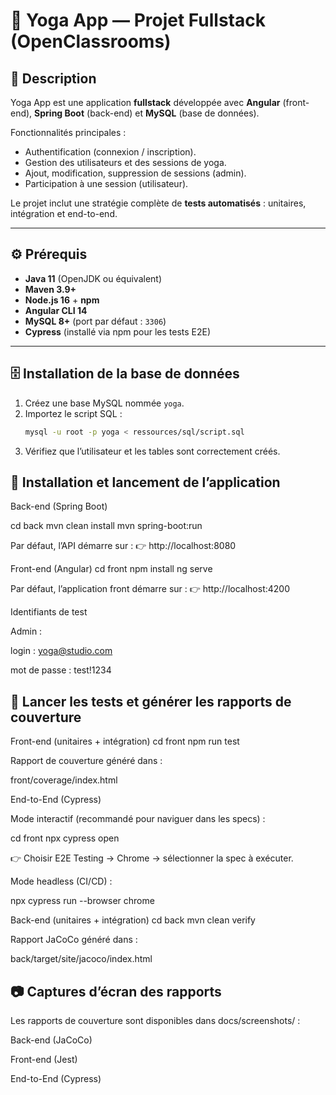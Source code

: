 # 🧘 Yoga App — Projet Fullstack (OpenClassrooms)

## 📌 Description
Yoga App est une application **fullstack** développée avec **Angular** (front-end), **Spring Boot** (back-end) et **MySQL** (base de données).

Fonctionnalités principales :
- Authentification (connexion / inscription).
- Gestion des utilisateurs et des sessions de yoga.
- Ajout, modification, suppression de sessions (admin).
- Participation à une session (utilisateur).

Le projet inclut une stratégie complète de **tests automatisés** : unitaires, intégration et end-to-end.

---

## ⚙️ Prérequis
- **Java 11** (OpenJDK ou équivalent)
- **Maven 3.9+**
- **Node.js 16** + **npm**
- **Angular CLI 14**
- **MySQL 8+** (port par défaut : `3306`)
- **Cypress** (installé via npm pour les tests E2E)

---

## 🗄️ Installation de la base de données
1. Créez une base MySQL nommée `yoga`.
2. Importez le script SQL :
   ```bash
   mysql -u root -p yoga < ressources/sql/script.sql
3. Vérifiez que l’utilisateur et les tables sont correctement créés.

## 🚀 Installation et lancement de l’application
Back-end (Spring Boot)

cd back
mvn clean install
mvn spring-boot:run


Par défaut, l’API démarre sur :
👉 http://localhost:8080

Front-end (Angular)
cd front
npm install
ng serve


Par défaut, l’application front démarre sur :
👉 http://localhost:4200

Identifiants de test

Admin :

login : yoga@studio.com

mot de passe : test!1234

## 🧪 Lancer les tests et générer les rapports de couverture
Front-end (unitaires + intégration)
cd front
npm run test


Rapport de couverture généré dans :

front/coverage/index.html

End-to-End (Cypress)

Mode interactif (recommandé pour naviguer dans les specs) :

cd front
npx cypress open


👉 Choisir E2E Testing → Chrome → sélectionner la spec à exécuter.

Mode headless (CI/CD) :

npx cypress run --browser chrome

Back-end (unitaires + intégration)
cd back
mvn clean verify


Rapport JaCoCo généré dans :

back/target/site/jacoco/index.html

## 📷 Captures d’écran des rapports

Les rapports de couverture sont disponibles dans docs/screenshots/ :

Back-end (JaCoCo)

Front-end (Jest)

End-to-End (Cypress)